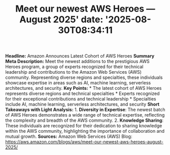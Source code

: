 ﻿---
title: "Meet our newest AWS Heroes — August 2025'
date: '2025-08-30T08:34:11"
category: "Markets"
summary: ""
slug: "meet our newest aws heroes  august 2025"
source_urls:
  - "https://aws.amazon.com/blogs/aws/meet-our-newest-aws-heroes-august-2025/"
seo:
  title: "Meet our newest AWS Heroes — August 2025 | Hash n Hedge'
  description: '"
  keywords: ["news", "markets", "brief"]
---
**Headline:** Amazon Announces Latest Cohort of AWS Heroes  **Summary Meta Description:** Meet the newest additions to the prestigious AWS Heroes program, a group of experts recognized for their technical leadership and contributions to the Amazon Web Services (AWS) community. Representing diverse regions and specialties, these individuals showcase expertise in areas such as AI, machine learning, serverless architectures, and security.  **Key Points:**  * The latest cohort of AWS Heroes represents diverse regions and technical specialties * Experts recognized for their exceptional contributions and technical leadership * Specialties include AI, machine learning, serverless architectures, and security  **Short Takeaways with Light Analysis:**  1. **Diversity in Expertise**: The newest batch of AWS Heroes demonstrates a wide range of technical expertise, reflecting the complexity and breadth of the AWS community. 2. **Knowledge Sharing**: These individuals are recognized for their dedication to sharing knowledge within the AWS community, highlighting the importance of collaboration and mutual growth.  **Sources:** Amazon Web Services (AWS) Blog: https://aws.amazon.com/blogs/aws/meet-our-newest-aws-heroes-august-2025/ 
